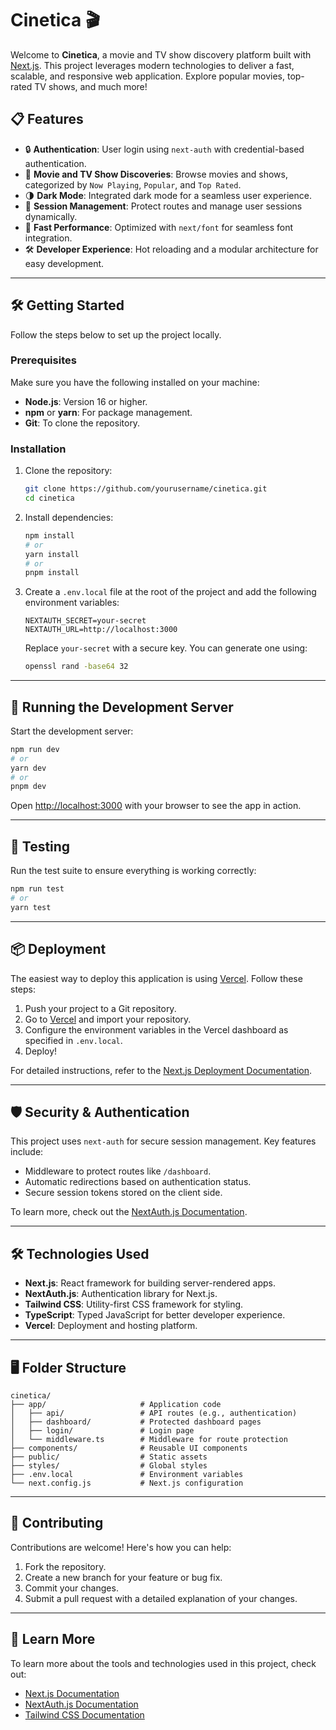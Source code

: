 # Cinetica 🎬

Welcome to **Cinetica**, a movie and TV show discovery platform built with [Next.js](https://nextjs.org). This project leverages modern technologies to deliver a fast, scalable, and responsive web application. Explore popular movies, top-rated TV shows, and much more!

## 📋 Features

- 🔒 **Authentication**: User login using `next-auth` with credential-based authentication.
- 🎥 **Movie and TV Show Discoveries**: Browse movies and shows, categorized by `Now Playing`, `Popular`, and `Top Rated`.
- 🌗 **Dark Mode**: Integrated dark mode for a seamless user experience.
- 🔄 **Session Management**: Protect routes and manage user sessions dynamically.
- 🚀 **Fast Performance**: Optimized with `next/font` for seamless font integration.
- 🛠️ **Developer Experience**: Hot reloading and a modular architecture for easy development.

---

## 🛠️ Getting Started

Follow the steps below to set up the project locally.

### Prerequisites

Make sure you have the following installed on your machine:

- **Node.js**: Version 16 or higher.
- **npm** or **yarn**: For package management.
- **Git**: To clone the repository.

### Installation

1. Clone the repository:

   ```bash
   git clone https://github.com/yourusername/cinetica.git
   cd cinetica
   ```

2. Install dependencies:

   ```bash
   npm install
   # or
   yarn install
   # or
   pnpm install
   ```

3. Create a `.env.local` file at the root of the project and add the following environment variables:

   ```env
   NEXTAUTH_SECRET=your-secret
   NEXTAUTH_URL=http://localhost:3000
   ```

   Replace `your-secret` with a secure key. You can generate one using:

   ```bash
   openssl rand -base64 32
   ```

---

## 🚀 Running the Development Server

Start the development server:

```bash
npm run dev
# or
yarn dev
# or
pnpm dev
```

Open [http://localhost:3000](http://localhost:3000) with your browser to see the app in action.

---

## 🧪 Testing

Run the test suite to ensure everything is working correctly:

```bash
npm run test
# or
yarn test
```

---

## 📦 Deployment

The easiest way to deploy this application is using [Vercel](https://vercel.com). Follow these steps:

1. Push your project to a Git repository.
2. Go to [Vercel](https://vercel.com) and import your repository.
3. Configure the environment variables in the Vercel dashboard as specified in `.env.local`.
4. Deploy!

For detailed instructions, refer to the [Next.js Deployment Documentation](https://nextjs.org/docs/deployment).

---

## 🛡️ Security & Authentication

This project uses `next-auth` for secure session management. Key features include:

- Middleware to protect routes like `/dashboard`.
- Automatic redirections based on authentication status.
- Secure session tokens stored on the client side.

To learn more, check out the [NextAuth.js Documentation](https://next-auth.js.org).

---

## 🛠️ Technologies Used

- **Next.js**: React framework for building server-rendered apps.
- **NextAuth.js**: Authentication library for Next.js.
- **Tailwind CSS**: Utility-first CSS framework for styling.
- **TypeScript**: Typed JavaScript for better developer experience.
- **Vercel**: Deployment and hosting platform.

---

## 🖥️ Folder Structure

```plaintext
cinetica/
├── app/                     # Application code
│   ├── api/                 # API routes (e.g., authentication)
│   ├── dashboard/           # Protected dashboard pages
│   ├── login/               # Login page
│   └── middleware.ts        # Middleware for route protection
├── components/              # Reusable UI components
├── public/                  # Static assets
├── styles/                  # Global styles
├── .env.local               # Environment variables
└── next.config.js           # Next.js configuration
```

---

## 🤝 Contributing

Contributions are welcome! Here's how you can help:

1. Fork the repository.
2. Create a new branch for your feature or bug fix.
3. Commit your changes.
4. Submit a pull request with a detailed explanation of your changes.

---

## 📖 Learn More

To learn more about the tools and technologies used in this project, check out:

- [Next.js Documentation](https://nextjs.org/docs)
- [NextAuth.js Documentation](https://next-auth.js.org)
- [Tailwind CSS Documentation](https://tailwindcss.com/docs)


